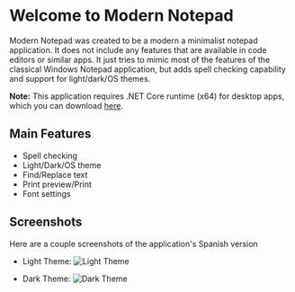 # Welcome to Modern Notepad

Modern Notepad was created to be a modern a minimalist notepad application. It does not include any features that are available in code editors or similar apps. It just tries to mimic most of the features of the classical Windows Notepad application, but adds spell checking capability and support for light/dark/OS themes.

**Note:** This application requires .NET Core runtime (x64) for desktop apps, which you can download [here](https://dotnet.microsoft.com/download/dotnet-core/current/runtime).

## Main Features

- Spell checking
- Light/Dark/OS theme
- Find/Replace text
- Print preview/Print
- Font settings

## Screenshots

Here are a couple screenshots of the application's Spanish version
- Light Theme:
![Light Theme](https://github.com/XamDR/ModernNotepad/blob/master/ModernNotepad/Images/LightTheme.png)

- Dark Theme:
![Dark Theme](https://github.com/XamDR/ModernNotepad/blob/master/ModernNotepad/Images/DarkTheme.png)
